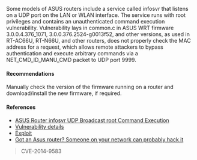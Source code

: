 Some models of ASUS routers include a service called infosvr that listens on a UDP port on the LAN or WLAN interface. The service runs with root privileges and contains an unauthenticated command execution vulnerability. Vulnerability lays in common.c in ASUS WRT firmware 3.0.0.4.376_1071, 3.0.0.376.2524-g0013f52, and other versions, as used in RT-AC66U, RT-N66U, and other routers, does not properly check the MAC address for a request, which allows remote attackers to bypass authentication and execute arbitrary commands via a NET_CMD_ID_MANU_CMD packet to UDP port 9999.

#### Recommendations

Manually check the version of the firmware running on a router and download/install the new firmware, if required.

#### References

* [ASUS Router infosvr UDP Broadcast root Command Execution](https://github.com/jduck/asus-cmd)
* [Vulnerability details](http://www.cvedetails.com/cve/CVE-2014-9583/)
* [Exploit](http://www.exploit-db.com/exploits/35688)
* [Got an Asus router? Someone on your network can probably hack it](http://arstechnica.com/security/2015/01/got-an-asus-router-someone-on-your-network-can-probably-hack-it/)

> CVE-2014-9583

